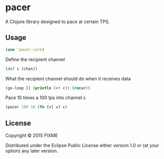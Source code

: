 # pacer

A Clojure library designed to pace at certain TPS.

## Usage

```clojure
(use 'pacer.core)
```
Define the recipient channel
```clojure
(def c (chan))
```
What the recipient channel should do when it receives data
```clojure
(go-loop [] (println (<! c)) (recur))
```

Pace 10 times a 100 tps into channel c
```clojure
(pacer 100 10 (fn [v] v) c)
```

## License

Copyright © 2015 FIXME

Distributed under the Eclipse Public License either version 1.0 or (at
your option) any later version.
